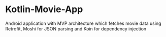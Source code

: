 # Kotlin-Movie-App
Android application with MVP architecture which fetches movie data using Retrofit, Moshi for JSON parsing and Koin for dependency injection 
